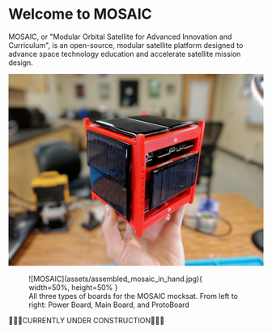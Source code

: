 # Welcome to MOSAIC

MOSAIC, or "Modular Orbital Satellite for Advanced Innovation and Curriculum", is an open-source, modular satellite platform designed to advance space technology education and accelerate satellite mission design.

![Fully assembled MOSAIC](assets/assembled_mosaic_in_hand.jpg)

<figure markdown="span">
 ![MOSAIC](assets/assembled_mosaic_in_hand.jpg){ width=50%, height=50% }
  <figcaption>All three types of boards for the MOSAIC mocksat. From left to right: Power Board, Main Board, and ProtoBoard</figcaption>
</figure>
🚧👷‍♀️CURRENTLY UNDER CONSTRUCTION👷‍♀️🚧
